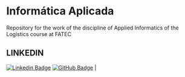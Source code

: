 # Informática Aplicada
Repository for the work of the discipline of Applied Informatics of the Logistics course at FATEC


## LINKEDIN

[![Linkedin Badge](https://img.shields.io/badge/Linkedin-blue?style=flat-square&logo=Linkedin&logoColor=white)](https://www.linkedin.com/in/aline-cristina-azevedo-silva-870b22161) [![GitHub Badge](https://img.shields.io/badge/GitHub-111217?style=flat-square&logo=github&logoColor=white)](https://github.com/alineazevedos)              |

